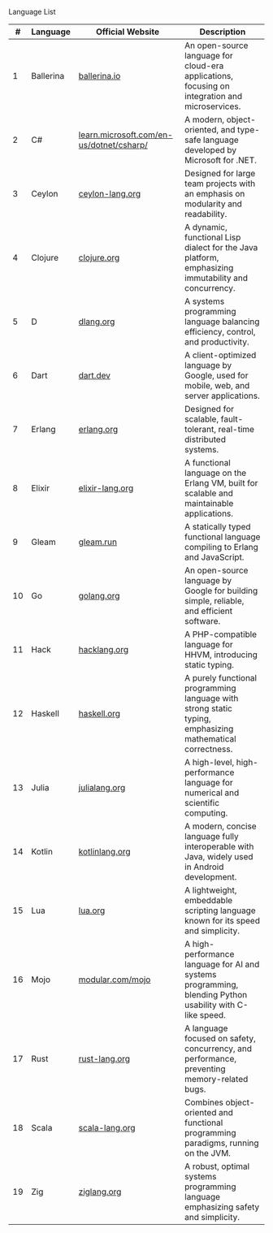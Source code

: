 Language List

| #  | Language  | Official Website | Description |
|----|----------|----------------|-------------|
| 1  | Ballerina | [ballerina.io](https://ballerina.io) | An open-source language for cloud-era applications, focusing on integration and microservices. |
| 2  | C# | [learn.microsoft.com/en-us/dotnet/csharp/](https://learn.microsoft.com/en-us/dotnet/csharp/) | A modern, object-oriented, and type-safe language developed by Microsoft for .NET. |
| 3  | Ceylon | [ceylon-lang.org](https://ceylon-lang.org) | Designed for large team projects with an emphasis on modularity and readability. |
| 4  | Clojure | [clojure.org](https://clojure.org) | A dynamic, functional Lisp dialect for the Java platform, emphasizing immutability and concurrency. |
| 5  | D | [dlang.org](https://dlang.org) | A systems programming language balancing efficiency, control, and productivity. |
| 6  | Dart | [dart.dev](https://dart.dev) | A client-optimized language by Google, used for mobile, web, and server applications. |
| 7  | Erlang | [erlang.org](https://www.erlang.org) | Designed for scalable, fault-tolerant, real-time distributed systems. |
| 8  | Elixir | [elixir-lang.org](https://elixir-lang.org) | A functional language on the Erlang VM, built for scalable and maintainable applications. |
| 9  | Gleam | [gleam.run](https://gleam.run) | A statically typed functional language compiling to Erlang and JavaScript. |
| 10 | Go | [golang.org](https://golang.org) | An open-source language by Google for building simple, reliable, and efficient software. |
| 11 | Hack | [hacklang.org](https://hacklang.org) | A PHP-compatible language for HHVM, introducing static typing. |
| 12 | Haskell | [haskell.org](https://www.haskell.org) | A purely functional programming language with strong static typing, emphasizing mathematical correctness. |
| 13 | Julia | [julialang.org](https://julialang.org) | A high-level, high-performance language for numerical and scientific computing. |
| 14 | Kotlin | [kotlinlang.org](https://kotlinlang.org) | A modern, concise language fully interoperable with Java, widely used in Android development. |
| 15 | Lua | [lua.org](https://www.lua.org) | A lightweight, embeddable scripting language known for its speed and simplicity. |
| 16 | Mojo | [modular.com/mojo](https://www.modular.com/mojo) | A high-performance language for AI and systems programming, blending Python usability with C-like speed. |
| 17 | Rust | [rust-lang.org](https://www.rust-lang.org) | A language focused on safety, concurrency, and performance, preventing memory-related bugs. |
| 18 | Scala | [scala-lang.org](https://www.scala-lang.org) | Combines object-oriented and functional programming paradigms, running on the JVM. |
| 19 | Zig | [ziglang.org](https://ziglang.org) | A robust, optimal systems programming language emphasizing safety and simplicity. |
